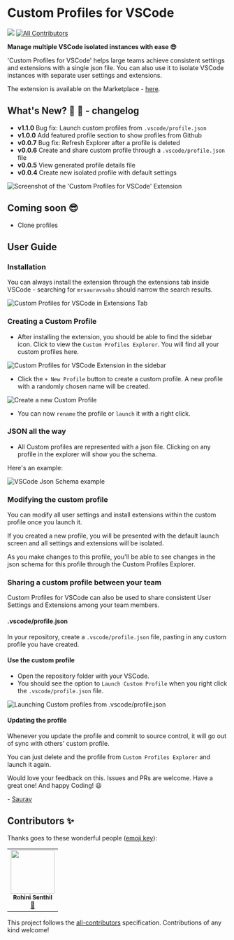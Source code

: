 # Custom Profiles for VSCode
![](https://vsmarketplacebadge.apphb.com/version-short/mrsauravsahu.vscode-manager.svg?color=blue&subject=VSCode%20MarketPlace)<!-- ALL-CONTRIBUTORS-BADGE:START - Do not remove or modify this section -->
[![All Contributors](https://img.shields.io/badge/all_contributors-1-orange.svg?style=flat)](#contributors)
<!-- ALL-CONTRIBUTORS-BADGE:END -->

**Manage multiple VSCode isolated instances with ease 😎**

'Custom Profiles for VSCode' helps large teams achieve consistent settings and extensions with a single json file. You can also use it to isolate VSCode instances with separate user settings and extensions.

The extension is available on the Marketplace - [here](https://marketplace.visualstudio.com/items?itemName=mrsauravsahu.vscode-manager).

## What's New? 🎉 🥳 - changelog
- **v1.1.0** Bug fix: Launch custom profiles from `.vscode/profile.json`
- **v1.0.0** Add featured profile section to show profiles from Github
- **v0.0.7** Bug fix: Refresh Explorer after a profile is deleted
- **v0.0.6** Create and share custom profile through a `.vscode/profile.json` file
- **v0.0.5** View generated profile details file
- **v0.0.4** Create new isolated profile with default settings

![Screenshot of the 'Custom Profiles for VSCode' Extension](https://user-images.githubusercontent.com/9134050/127419219-aac7e8f6-e7d0-44ea-b50f-5ec2ef3cea15.png)


## Coming soon 😎
- Clone profiles

## User Guide

### Installation

You can always install the extension through the extensions tab inside VSCode - searching for `mrsauravsahu` should narrow the search results.

![Custom Profiles for VSCode in Extensions Tab](https://user-images.githubusercontent.com/9134050/127419133-7723f583-69bc-4bf5-85e3-e2d89400d929.png)

### Creating a Custom Profile

- After installing the extension, you should be able to find the sidebar icon. Click to view the `Custom Profiles Explorer`. You will find all your custom profiles here.

![Custom Profiles for VSCode Extension in the sidebar](https://user-images.githubusercontent.com/9134050/127419130-168cd5f3-2393-469e-b8cf-625f5fdb973f.png)

- Click the `+ New Profile` button to create a custom profile. A new profile with a randomly chosen name will be created.

![Create a new Custom Profile](https://user-images.githubusercontent.com/9134050/127419119-8cec5961-b66d-4c7d-bf37-a72aefbc60ef.png)

- You can now `rename` the profile or `launch` it with a right click.

### JSON all the way

- All Custom profiles are represented with a json file. Clicking on any profile in the explorer will show you the schema.

Here's an example: 

![VSCode Json Schema example](https://user-images.githubusercontent.com/9134050/127419864-83f1650c-7bd6-4c91-b7fe-4fc7a9e1e776.png)

### Modifying the custom profile

You can modify all user settings and install extensions within the custom profile once you launch it. 

If you created a new profile, you will be presented with the default launch screen and all settings and extensions will be isolated.

As you make changes to this profile, you'll be able to see changes in the json schema for this profile through the Custom Profiles Explorer.
### Sharing a custom profile between your team
Custom Profiles for VSCode can also be used to share consistent User Settings and Extensions among your team members.

#### .vscode/profile.json
In your repository, create a `.vscode/profile.json` file, pasting in any custom profile you have created.

#### Use the custom profile
- Open the repository folder with your VSCode. 
- You should see the option to `Launch Custom Profile` when you right click the `.vscode/profile.json` file.

![Launching Custom profiles from .vscode/profile.json](https://user-images.githubusercontent.com/9134050/127419846-bab37cf7-ddfb-46e5-9325-f373b9d8621b.png)

#### Updating the profile

Whenever you update the profile and commit to source control, it will go out of sync with others' custom profile. 

You can just delete and the profile from `Custom Profiles Explorer` and launch it again.

Would love your feedback on this. Issues and PRs are welcome. Have a great one! And happy Coding! 😃 

\- [Saurav](https://twitter.com/mrsauravsahu)
## Contributors ✨

Thanks goes to these wonderful people ([emoji key](https://allcontributors.org/docs/en/emoji-key)):

<!-- ALL-CONTRIBUTORS-LIST:START - Do not remove or modify this section -->
<!-- prettier-ignore-start -->
<!-- markdownlint-disable -->
<table>
  <tr>
    <td align="center"><a href="https://rohinivsenthil.github.io"><img src="https://avatars.githubusercontent.com/u/42040329?v=4?s=100" width="100px;" alt=""/><br /><sub><b>Rohini Senthil</b></sub></a><br /><a href="https://github.com/mrsauravsahu/vscode-manager/issues?q=author%3Arohinivsenthil" title="Bug reports">🐛</a></td>
  </tr>
</table>

<!-- markdownlint-restore -->
<!-- prettier-ignore-end -->

<!-- ALL-CONTRIBUTORS-LIST:END -->

This project follows the [all-contributors](https://github.com/all-contributors/all-contributors) specification. Contributions of any kind welcome!